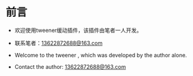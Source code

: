 # 前言

- 欢迎使用tweener缓动插件，该插件由笔者一人开发。

- 联系笔者：13622872688@163.com

  
- Welcome to the tweener , which was developed by the author alone.
- Contact the author: 13622872688@163.com
  

